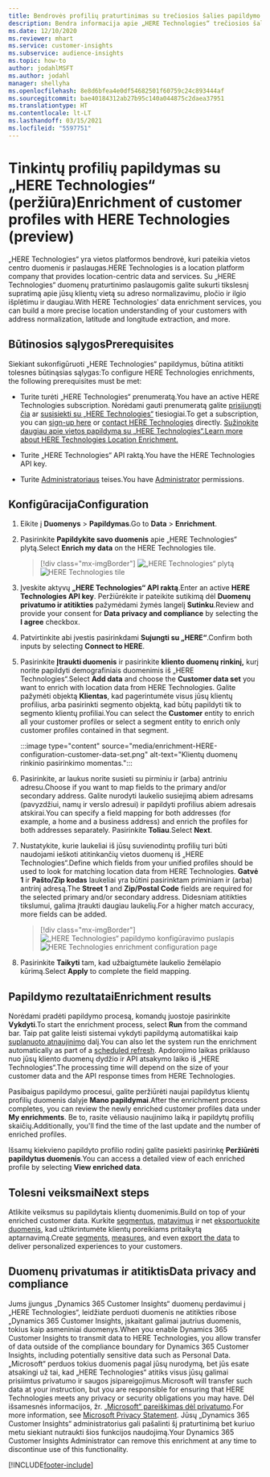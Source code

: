 ```yaml
---
title: Bendrovės profilių praturtinimas su trečiosios šalies papildymo „HERE Technologies“
description: Bendra informacija apie „HERE Technologies“ trečiosios šalies papildymą.
ms.date: 12/10/2020
ms.reviewer: mhart
ms.service: customer-insights
ms.subservice: audience-insights
ms.topic: how-to
author: jodahlMSFT
ms.author: jodahl
manager: shellyha
ms.openlocfilehash: 8e8d6bfea4e0df54682501f60759c24c893444af
ms.sourcegitcommit: bae40184312ab27b95c140a044875c2daea37951
ms.translationtype: HT
ms.contentlocale: lt-LT
ms.lasthandoff: 03/15/2021
ms.locfileid: "5597751"
---
```

# <a name="enrichment-of-customer-profiles-with-here-technologies-preview"></a><span data-ttu-id="bd8ec-103">Tinkintų profilių papildymas su „HERE Technologies“ (peržiūra)</span><span class="sxs-lookup"><span data-stu-id="bd8ec-103">Enrichment of customer profiles with HERE Technologies (preview)</span></span>

<span data-ttu-id="bd8ec-104">„HERE Technologies“ yra vietos platformos bendrovė, kuri pateikia vietos centro duomenis ir paslaugas.</span><span class="sxs-lookup"><span data-stu-id="bd8ec-104">HERE Technologies is a location platform company that provides location-centric data and services.</span></span> <span data-ttu-id="bd8ec-105">Su „HERE Technologies“ duomenų praturtinimo paslaugomis galite sukurti tikslesnį supratimą apie jūsų klientų vietą su adreso normalizavimu, pločio ir ilgio išplėtimu ir daugiau.</span><span class="sxs-lookup"><span data-stu-id="bd8ec-105">With HERE Technologies' data enrichment services, you can build a more precise location understanding of your customers with address normalization, latitude and longitude extraction, and more.</span></span>

## <a name="prerequisites"></a><span data-ttu-id="bd8ec-106">Būtinosios sąlygos</span><span class="sxs-lookup"><span data-stu-id="bd8ec-106">Prerequisites</span></span>

<span data-ttu-id="bd8ec-107">Siekiant sukonfigūruoti „HERE Technologies“ papildymus, būtina atitikti tolesnes būtinąsias sąlygas:</span><span class="sxs-lookup"><span data-stu-id="bd8ec-107">To configure HERE Technologies enrichments, the following prerequisites must be met:</span></span>

- <span data-ttu-id="bd8ec-108">Turite turėti „HERE Technologies“ prenumeratą.</span><span class="sxs-lookup"><span data-stu-id="bd8ec-108">You have an active HERE Technologies subscription.</span></span> <span data-ttu-id="bd8ec-109">Norėdami gauti prenumeratą galite [prisijungti čia](https://developer.here.com/sign-up?utm_medium=referral&utm_source=Microsoft-Dynamics-CI&create=Freemium-Basic) ar [susisiekti su „HERE Technologies“](https://developer.here.com/help?utm_medium=referral&utm_source=Microsoft-Dynamics-CI#how-can-we-help-you) tiesiogiai.</span><span class="sxs-lookup"><span data-stu-id="bd8ec-109">To get a subscription, you can [sign-up here](https://developer.here.com/sign-up?utm_medium=referral&utm_source=Microsoft-Dynamics-CI&create=Freemium-Basic) or [contact HERE Technologies](https://developer.here.com/help?utm_medium=referral&utm_source=Microsoft-Dynamics-CI#how-can-we-help-you) directly.</span></span> [<span data-ttu-id="bd8ec-110">Sužinokite daugiau apie vietos papildymą su „HERE Technologies“.</span><span class="sxs-lookup"><span data-stu-id="bd8ec-110">Learn more about HERE Technologies Location Enrichment.</span></span>](https://developer.here.com/location-enrichment?cid=Dev-MicrosoftDynamics-DB-0-Dev-&utm_source=MicrosoftDynamics&utm_medium=referral&utm_campaign=Online_Dev_ReferralMicrosoft)

- <span data-ttu-id="bd8ec-111">Turite „HERE Technologies“ API raktą.</span><span class="sxs-lookup"><span data-stu-id="bd8ec-111">You have the HERE Technologies API key.</span></span>

- <span data-ttu-id="bd8ec-112">Turite [Administratoriaus](permissions.md#administrator) teises.</span><span class="sxs-lookup"><span data-stu-id="bd8ec-112">You have [Administrator](permissions.md#administrator) permissions.</span></span>

## <a name="configuration"></a><span data-ttu-id="bd8ec-113">Konfigūracija</span><span class="sxs-lookup"><span data-stu-id="bd8ec-113">Configuration</span></span>

1. <span data-ttu-id="bd8ec-114">Eikite į **Duomenys** > **Papildymas**.</span><span class="sxs-lookup"><span data-stu-id="bd8ec-114">Go to **Data** > **Enrichment**.</span></span>

1. <span data-ttu-id="bd8ec-115">Pasirinkite **Papildykite savo duomenis** apie „HERE Technologies“ plytą.</span><span class="sxs-lookup"><span data-stu-id="bd8ec-115">Select **Enrich my data** on the HERE Technologies tile.</span></span>

   > [!div class="mx-imgBorder"]
   > <span data-ttu-id="bd8ec-116">![„HERE Technologies“ plytą](media/HERE-tile.png "„HERE Technologies“ plytą")</span><span class="sxs-lookup"><span data-stu-id="bd8ec-116">![HERE Technologies tile](media/HERE-tile.png "HERE Technologies tile")</span></span>

1. <span data-ttu-id="bd8ec-117">Įveskite aktyvų **„HERE Technologies“ API raktą**.</span><span class="sxs-lookup"><span data-stu-id="bd8ec-117">Enter an active **HERE Technologies API key**.</span></span> <span data-ttu-id="bd8ec-118">Peržiūrėkite ir pateikite sutikimą dėl **Duomenų privatumo ir atitikties** pažymėdami žymės langelį **Sutinku**.</span><span class="sxs-lookup"><span data-stu-id="bd8ec-118">Review and provide your consent for **Data privacy and compliance** by selecting the **I agree** checkbox.</span></span> 

1. <span data-ttu-id="bd8ec-119">Patvirtinkite abi įvestis pasirinkdami **Sujungti su „HERE“**.</span><span class="sxs-lookup"><span data-stu-id="bd8ec-119">Confirm both inputs by selecting **Connect to HERE**.</span></span>

1.  <span data-ttu-id="bd8ec-120">Pasirinkite **Įtraukti duomenis** ir pasirinkite **kliento duomenų rinkinį,** kurį norite papildyti demografiniais duomenimis iš „HERE Technologies“.</span><span class="sxs-lookup"><span data-stu-id="bd8ec-120">Select **Add data** and choose the **Customer data set** you want to enrich with location data from HERE Technologies.</span></span> <span data-ttu-id="bd8ec-121">Galite pažymėti objektą **Klientas**, kad pagerintumėte visus jūsų klientų profilius, arba pasirinkti segmento objektą, kad būtų papildyti tik to segmento klientų profiliai.</span><span class="sxs-lookup"><span data-stu-id="bd8ec-121">You can select the **Customer** entity to enrich all your customer profiles or select a segment entity to enrich only customer profiles contained in that segment.</span></span>

    :::image type="content" source="media/enrichment-HERE-configuration-customer-data-set.png" alt-text="Klientų duomenų rinkinio pasirinkimo momentas.":::

1. <span data-ttu-id="bd8ec-123">Pasirinkite, ar laukus norite susieti su pirminiu ir (arba) antriniu adresu.</span><span class="sxs-lookup"><span data-stu-id="bd8ec-123">Choose if you want to map fields to the primary and/or secondary address.</span></span> <span data-ttu-id="bd8ec-124">Galite nurodyti laukelio susiejimą abiem adresams (pavyzdžiui, namų ir verslo adresui) ir papildyti profilius abiem adresais atskirai.</span><span class="sxs-lookup"><span data-stu-id="bd8ec-124">You can specify a field mapping for both addresses (for example, a home and a business address) and enrich the profiles for both addresses separately.</span></span> <span data-ttu-id="bd8ec-125">Pasirinkite **Toliau**.</span><span class="sxs-lookup"><span data-stu-id="bd8ec-125">Select **Next**.</span></span>

1. <span data-ttu-id="bd8ec-126">Nustatykite, kurie laukeliai iš jūsų suvienodintų profilių turi būti naudojami ieškoti atitinkančių vietos duomenų iš „HERE Technologies“.</span><span class="sxs-lookup"><span data-stu-id="bd8ec-126">Define which fields from your unified profiles should be used to look for matching location data from HERE Technologies.</span></span> <span data-ttu-id="bd8ec-127">**Gatvė 1** ir **Pašto/Zip kodas** laukeliai yra būtini pasirinktam priminiam ir (arba) antrinį adresą.</span><span class="sxs-lookup"><span data-stu-id="bd8ec-127">The **Street 1** and **Zip/Postal Code** fields are required for the selected primary and/or secondary address.</span></span> <span data-ttu-id="bd8ec-128">Didesniam atitikties tikslumui, galima įtraukti daugiau laukelių.</span><span class="sxs-lookup"><span data-stu-id="bd8ec-128">For a higher match accuracy, more fields can be added.</span></span>

   > [!div class="mx-imgBorder"]
   > <span data-ttu-id="bd8ec-129">![„HERE Technologies“ papildymo konfigūravimo puslapis](media/enrichment-HERE-configuration.png "„HERE Technologies“ papildymo konfigūravimo puslapis")</span><span class="sxs-lookup"><span data-stu-id="bd8ec-129">![HERE Technologies enrichment configuration page](media/enrichment-HERE-configuration.png "HERE Technologies enrichment configuration page")</span></span>

1. <span data-ttu-id="bd8ec-130">Pasirinkite **Taikyti** tam, kad užbaigtumėte laukelio žemėlapio kūrimą.</span><span class="sxs-lookup"><span data-stu-id="bd8ec-130">Select **Apply** to complete the field mapping.</span></span>

## <a name="enrichment-results"></a><span data-ttu-id="bd8ec-131">Papildymo rezultatai</span><span class="sxs-lookup"><span data-stu-id="bd8ec-131">Enrichment results</span></span>

<span data-ttu-id="bd8ec-132">Norėdami pradėti papildymo procesą, komandų juostoje pasirinkite **Vykdyti**.</span><span class="sxs-lookup"><span data-stu-id="bd8ec-132">To start the enrichment process, select **Run** from the command bar.</span></span> <span data-ttu-id="bd8ec-133">Taip pat galite leisti sistemai vykdyti papildymą automatiškai kaip [suplanuoto atnaujinimo](system.md#schedule-tab) dalį.</span><span class="sxs-lookup"><span data-stu-id="bd8ec-133">You can also let the system run the enrichment automatically as part of a [scheduled refresh](system.md#schedule-tab).</span></span> <span data-ttu-id="bd8ec-134">Apdorojimo laikas priklauso nuo jūsų kliento duomenų dydžio ir API atsakymo laiko iš „HERE Technologies“.</span><span class="sxs-lookup"><span data-stu-id="bd8ec-134">The processing time will depend on the size of your customer data and the API response times from HERE Technologies.</span></span>

<span data-ttu-id="bd8ec-135">Pasibaigus papildymo procesui, galite peržiūrėti naujai papildytus klientų profilių duomenis dalyje **Mano papildymai**.</span><span class="sxs-lookup"><span data-stu-id="bd8ec-135">After the enrichment process completes, you can review the newly enriched customer profiles data under **My enrichments**.</span></span> <span data-ttu-id="bd8ec-136">Be to, rasite vėliausio naujinimo laiką ir papildytų profilių skaičių.</span><span class="sxs-lookup"><span data-stu-id="bd8ec-136">Additionally, you'll find the time of the last update and the number of enriched profiles.</span></span>

<span data-ttu-id="bd8ec-137">Išsamų kiekvieno papildyto profilio rodinį galite pasiekti pasirinkę **Peržiūrėti papildytus duomenis**.</span><span class="sxs-lookup"><span data-stu-id="bd8ec-137">You can access a detailed view of each enriched profile by selecting **View enriched data**.</span></span>

## <a name="next-steps"></a><span data-ttu-id="bd8ec-138">Tolesni veiksmai</span><span class="sxs-lookup"><span data-stu-id="bd8ec-138">Next steps</span></span>

<span data-ttu-id="bd8ec-139">Atlikite veiksmus su papildytais klientų duomenimis.</span><span class="sxs-lookup"><span data-stu-id="bd8ec-139">Build on top of your enriched customer data.</span></span> <span data-ttu-id="bd8ec-140">Kurkite [segmentus](segments.md), [matavimus](measures.md) ir net [eksportuokite duomenis](export-destinations.md), kad užtikrintumėte klientų poreikiams pritaikytą aptarnavimą.</span><span class="sxs-lookup"><span data-stu-id="bd8ec-140">Create [segments](segments.md), [measures](measures.md), and even [export the data](export-destinations.md) to deliver personalized experiences to your customers.</span></span>

## <a name="data-privacy-and-compliance"></a><span data-ttu-id="bd8ec-141">Duomenų privatumas ir atitiktis</span><span class="sxs-lookup"><span data-stu-id="bd8ec-141">Data privacy and compliance</span></span>

<span data-ttu-id="bd8ec-142">Jums įjungus „Dynamics 365 Customer Insights“ duomenų perdavimui į „HERE Technologies“, leidžiate perduoti duomenis ne atitikties ribose „Dynamics 365 Customer Insights, įskaitant galimai jautrius duomenis, tokius kaip asmeniniai duomenys.</span><span class="sxs-lookup"><span data-stu-id="bd8ec-142">When you enable Dynamics 365 Customer Insights to transmit data to HERE Technologies, you allow transfer of data outside of the compliance boundary for Dynamics 365 Customer Insights, including potentially sensitive data such as Personal Data.</span></span> <span data-ttu-id="bd8ec-143">„Microsoft“ perduos tokius duomenis pagal jūsų nurodymą, bet jūs esate atsakingi už tai, kad „HERE Technologies“ atitiks visus jūsų galimai prisiimtus privatumo ir saugos įsipareigojimus.</span><span class="sxs-lookup"><span data-stu-id="bd8ec-143">Microsoft will transfer such data at your instruction, but you are responsible for ensuring that HERE Technologies meets any privacy or security obligations you may have.</span></span> <span data-ttu-id="bd8ec-144">Dėl išsamesnės informacijos, žr. [„Microsoft“ pareiškimas dėl privatumo](https://go.microsoft.com/fwlink/?linkid=396732).</span><span class="sxs-lookup"><span data-stu-id="bd8ec-144">For more information, see [Microsoft Privacy Statement](https://go.microsoft.com/fwlink/?linkid=396732).</span></span>
<span data-ttu-id="bd8ec-145">Jūsų „Dynamics 365 Customer Insights“ administratorius gali pašalinti šį praturtinimą bet kuriuo metu siekiant nutraukti šios funkcijos naudojimą.</span><span class="sxs-lookup"><span data-stu-id="bd8ec-145">Your Dynamics 365 Customer Insights Administrator can remove this enrichment at any time to discontinue use of this functionality.</span></span>


[!INCLUDE[footer-include](../includes/footer-banner.md)]
